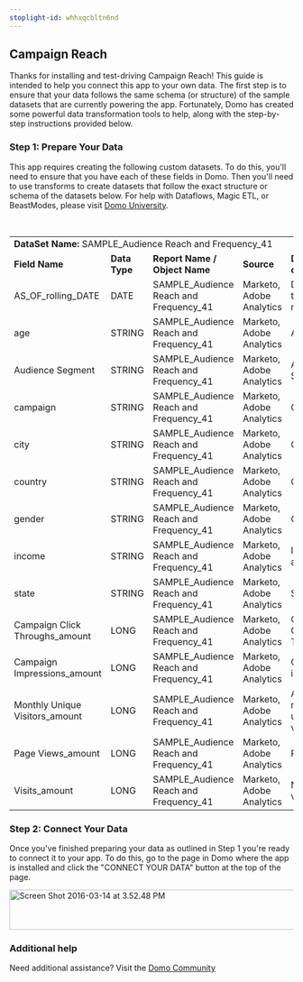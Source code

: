 ```yaml
---
stoplight-id: whhxqcbltn6nd
---
```


<div class="col-md-12 content-panel">
                <h2>Campaign Reach</h2>
                <p></p><p>Thanks for installing and test-driving <span id="title">Campaign Reach</span>! This guide is intended to help you connect this app to your own data. The first step is to ensure that your data follows the same schema (or structure) of the sample datasets that are currently powering the app. Fortunately, Domo has created some powerful data transformation tools to help, along with the step-by-step instructions provided below.</p><div class="doc-row" id="Step%201:%20Identify%20Required%20Data%20Fields"><h3 class="doc-row-title">Step 1: Prepare Your Data</h3><div class="small-pad-bottom"><p>This app requires creating the following custom datasets. To do this, you'll need to ensure that you have each of these fields in Domo. Then you'll need to use transforms to create datasets that follow the exact structure or schema of the datasets below. For help with Dataflows, Magic ETL, or BeastModes, please visit <a href="https://university.domo.com/" target="_blank">Domo University</a>.</p></div>
                <br>
                <div id="custom-data-container"><table id="SAMPLE_Audience-Reach-and-Frequency_41"><tbody><tr><td colspan="6"><strong>DataSet Name:</strong> <span class="value">SAMPLE_Audience Reach and Frequency_41</span></td></tr><!--tr>    <td colspan="6"></td></tr--><tr><td><strong>Field Name</strong></td><td><strong>Data Type</strong></td><td><strong>Report Name / Object Name</strong></td><td><strong>Source </strong></td><td colspan="2"><strong>Description of Field</strong></td></tr><tr><td>AS_OF_rolling_DATE</td><td>DATE</td><td>SAMPLE_Audience Reach and Frequency_41</td><td>Marketo, Adobe Analytics</td><td colspan="2">Date of tracked metrics</td></tr><tr><td>age</td><td>STRING</td><td>SAMPLE_Audience Reach and Frequency_41</td><td>Marketo, Adobe Analytics</td><td colspan="2">Age</td></tr><tr><td>Audience Segment</td><td>STRING</td><td>SAMPLE_Audience Reach and Frequency_41</td><td>Marketo, Adobe Analytics</td><td colspan="2">Audience Segment </td></tr><tr><td>campaign</td><td>STRING</td><td>SAMPLE_Audience Reach and Frequency_41</td><td>Marketo, Adobe Analytics</td><td colspan="2">Campaign</td></tr><tr><td>city</td><td>STRING</td><td>SAMPLE_Audience Reach and Frequency_41</td><td>Marketo, Adobe Analytics</td><td colspan="2">City</td></tr><tr><td>country</td><td>STRING</td><td>SAMPLE_Audience Reach and Frequency_41</td><td>Marketo, Adobe Analytics</td><td colspan="2">Country</td></tr><tr><td>gender</td><td>STRING</td><td>SAMPLE_Audience Reach and Frequency_41</td><td>Marketo, Adobe Analytics</td><td colspan="2">Gender</td></tr><tr><td>income</td><td>STRING</td><td>SAMPLE_Audience Reach and Frequency_41</td><td>Marketo, Adobe Analytics</td><td colspan="2">Income amount</td></tr><tr><td>state</td><td>STRING</td><td>SAMPLE_Audience Reach and Frequency_41</td><td>Marketo, Adobe Analytics</td><td colspan="2">State</td></tr><tr><td>Campaign Click Throughs_amount</td><td>LONG</td><td>SAMPLE_Audience Reach and Frequency_41</td><td>Marketo, Adobe Analytics</td><td colspan="2">Campaign Click Throughs</td></tr><tr><td>Campaign Impressions_amount</td><td>LONG</td><td>SAMPLE_Audience Reach and Frequency_41</td><td>Marketo, Adobe Analytics</td><td colspan="2">Campaign impressions</td></tr><tr><td>Monthly Unique Visitors_amount</td><td>LONG</td><td>SAMPLE_Audience Reach and Frequency_41</td><td>Marketo, Adobe Analytics</td><td colspan="2">Amount of monthly unique visitors</td></tr><tr><td>Page Views_amount</td><td>LONG</td><td>SAMPLE_Audience Reach and Frequency_41</td><td>Marketo, Adobe Analytics</td><td colspan="2">Page views</td></tr><tr><td>Visits_amount</td><td>LONG</td><td>SAMPLE_Audience Reach and Frequency_41</td><td>Marketo, Adobe Analytics</td><td colspan="2">Number of visits</td></tr></tbody></table><div class="doc-row medium-pad-top">
                <h3 class="doc-row-title">Step 2: Connect Your Data</h3>
                <div class="small-pad-bottom">
                    <p>Once you've finished preparing your data as outlined in Step 1 you're ready to connect it to your app. To do this, go to the page in Domo where the app is installed and click the "CONNECT YOUR DATA" button at the top of the page.</p>
                    <p class="small-pad">
                    <img class="alignnone size-full wp-image-1207" src="https://s3.amazonaws.com/development.domo.com/wp-content/uploads/2016/03/14155707/Screen-Shot-2016-03-14-at-3.52.48-PM1.png" alt="Screen Shot 2016-03-14 at 3.52.48 PM" width="1158" height="71">
                    </p>
                    <div id="ooyalaplayer-IyYTc1MjE61NwLdtrxXvZuhH-dSGbWnR" class="ooyalaplayer"></div>
                    <script>
                        OO.ready(function() {
                            OO.Player.create("ooyalaplayer-IyYTc1MjE61NwLdtrxXvZuhH-dSGbWnR", "IyYTc1MjE61NwLdtrxXvZuhH-dSGbWnR", {
                                height: 380
                            });
                        });
                    </script>
                </div>
                <h3 class="doc-row-title">Additional help</h3>
                <div class="small-pad-bottom">
                    <p>Need additional assistance? Visit the <a href="https://dojo.domo.com">Domo Community</a></p>
                </div>
            </div></div></div><p></p>            </div>
